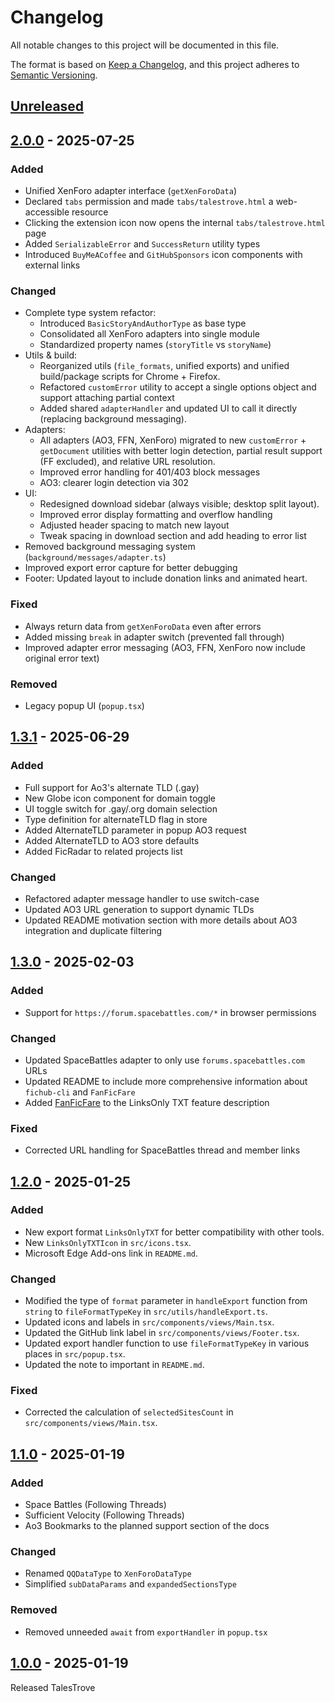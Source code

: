 # Changelog

All notable changes to this project will be documented in this file.

The format is based on [Keep a Changelog](https://keepachangelog.com/en/1.1.0/),
and this project adheres to [Semantic Versioning](https://semver.org/spec/v2.0.0.html).

[//]: # "Types of changes"
[//]: # "- **Added** for new features."
[//]: # "- **Changed** for changes in existing functionality."
[//]: # "- **Deprecated** for soon-to-be removed features."
[//]: # "- **Removed** for now removed features."
[//]: # "- **Fixed** for any bug fixes."
[//]: # "- **Security** in case of vulnerabilities."

## [Unreleased]

## [2.0.0] - 2025-07-25

### Added

- Unified XenForo adapter interface (`getXenForoData`)
- Declared `tabs` permission and made `tabs/talestrove.html` a web-accessible resource
- Clicking the extension icon now opens the internal `tabs/talestrove.html` page
- Added `SerializableError` and `SuccessReturn` utility types
- Introduced `BuyMeACoffee` and `GitHubSponsors` icon components with external links

### Changed

- Complete type system refactor:
  - Introduced `BasicStoryAndAuthorType` as base type
  - Consolidated all XenForo adapters into single module
  - Standardized property names (`storyTitle` vs `storyName`)
- Utils & build:
  - Reorganized utils (`file_formats`, unified exports) and unified build/package scripts for Chrome + Firefox.
  - Refactored `customError` utility to accept a single options object and support attaching partial context
  - Added shared `adapterHandler` and updated UI to call it directly (replacing background messaging).
- Adapters:
  - All adapters (AO3, FFN, XenForo) migrated to new `customError` + `getDocument` utilities with better login detection, partial result support (FF excluded), and relative URL resolution.
  - Improved error handling for 401/403 block messages
  - AO3: clearer login detection via 302
- UI:
  - Redesigned download sidebar (always visible; desktop split layout).
  - Improved error display formatting and overflow handling
  - Adjusted header spacing to match new layout
  - Tweak spacing in download section and add heading to error list
- Removed background messaging system (`background/messages/adapter.ts`)
- Improved export error capture for better debugging
- Footer: Updated layout to include donation links and animated heart.

### Fixed

- Always return data from `getXenForoData` even after errors
- Added missing `break` in adapter switch (prevented fall through)
- Improved adapter error messaging (AO3, FFN, XenForo now include original error text)

### Removed

- Legacy popup UI (`popup.tsx`)

## [1.3.1] - 2025-06-29

### Added

- Full support for Ao3's alternate TLD (.gay)
- New Globe icon component for domain toggle
- UI toggle switch for .gay/.org domain selection
- Type definition for alternateTLD flag in store
- Added AlternateTLD parameter in popup AO3 request
- Added AlternateTLD to AO3 store defaults
- Added FicRadar to related projects list

### Changed

- Refactored adapter message handler to use switch-case
- Updated AO3 URL generation to support dynamic TLDs
- Updated README motivation section with more details about AO3 integration and duplicate filtering

## [1.3.0] - 2025-02-03

### Added

- Support for `https://forum.spacebattles.com/*` in browser permissions

### Changed

- Updated SpaceBattles adapter to only use `forums.spacebattles.com` URLs
- Updated README to include more comprehensive information about `fichub-cli` and `FanFicFare`
- Added [FanFicFare](https://github.com/JimmXinu/FanFicFare/) to the LinksOnly TXT feature description

### Fixed

- Corrected URL handling for SpaceBattles thread and member links

## [1.2.0] - 2025-01-25

### Added

- New export format `LinksOnlyTXT` for better compatibility with other tools.
- New `LinksOnlyTXTIcon` in `src/icons.tsx`.
- Microsoft Edge Add-ons link in `README.md`.

### Changed

- Modified the type of `format` parameter in `handleExport` function from `string` to `fileFormatTypeKey` in `src/utils/handleExport.ts`.
- Updated icons and labels in `src/components/views/Main.tsx`.
- Updated the GitHub link label in `src/components/views/Footer.tsx`.
- Updated export handler function to use `fileFormatTypeKey` in various places in `src/popup.tsx`.
- Updated the note to important in `README.md`.

### Fixed

- Corrected the calculation of `selectedSitesCount` in `src/components/views/Main.tsx`.

## [1.1.0] - 2025-01-19

### Added

- Space Battles (Following Threads)
- Sufficient Velocity (Following Threads)
- Ao3 Bookmarks to the planned support section of the docs

### Changed

- Renamed `QQDataType` to `XenForoDataType`
- Simplified `subDataParams` and `expandedSectionsType`

### Removed

- Removed unneeded `await` from `exportHandler` in `popup.tsx`

## [1.0.0] - 2025-01-19

Released TalesTrove

[unreleased]: https://github.com/Jemeni11/TalesTrove/compare/v2.0.0...HEAD
[2.0.0]: https://github.com/Jemeni11/TalesTrove/releases/compare/v1.3.1...v2.0.0
[1.3.1]: https://github.com/Jemeni11/TalesTrove/releases/compare/v1.3.0...v1.3.1
[1.3.0]: https://github.com/Jemeni11/TalesTrove/releases/compare/v1.2.0...v1.3.0
[1.2.0]: https://github.com/Jemeni11/TalesTrove/releases/compare/v1.1.0...v1.2.0
[1.1.0]: https://github.com/Jemeni11/TalesTrove/releases/compare/v1.0.0...v1.1.0
[1.0.0]: https://github.com/Jemeni11/TalesTrove/releases/tag/v1.0.0

